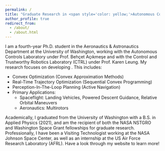 ```yaml
---
permalink: /
title: "Graduate Research in <span style='color: yellow;'>Autonomous Controls</span>"
author_profile: true
redirect_from: 
  - /about/
  - /about.html
---
```


I am a fourth-year Ph.D. student in the Aeronautics & Astronautics Department at the University of Washington, working with the Autonomous Controls Laboratory under Prof. Beh&#231;et A&#231;&#305;kme&#351;e and with the Control and Trustworthy Robotics Laboratory (CTRL) under Prof. Karen Leung.
My research focuses on developing . This includes:

- Convex Optimization (Convex Approximation Methods)
- Real-Time Trajectory Optimization (Sequential Convex Programming)
- Perception-In-The-Loop Planning (Active Navigation)
- Primary Applications:
  - Spaceflight: Landing Vehicles, Powered Descent Guidance, Relative Orbital Maneuvers
  - Aeronautics: Multirotors

Academically, I graduated from the University of Washington with a B.S. in Applied Physics (2021), and am the recipient of both the NASA NSTGRO and Washington Space Grant fellowships for graduate research. Professionally, I have been a Visiting Technologist working at the NASA Johnson Space Center, as well as an internship at the US Air Force Research Laboratory (AFRL). Have a look through my website to learn more!
